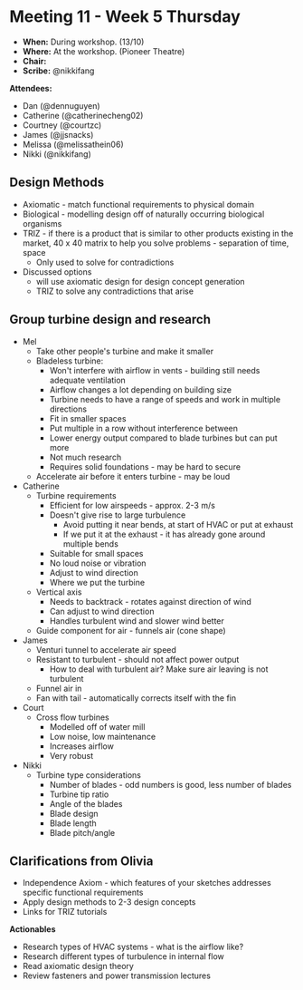 # Meeting 11 - Week 5 Thursday

- **When:** During workshop. (13/10)
- **Where:** At the workshop. (Pioneer Theatre)
- **Chair:** 
- **Scribe:** @nikkifang

**Attendees:**

- Dan (@dennuguyen)
- Catherine (@catherinecheng02)
- Courtney (@courtzc)
- James (@jjsnacks)
- Melissa (@melissathein06)
- Nikki (@nikkifang)

## Design Methods
- Axiomatic - match functional requirements to physical domain
- Biological - modelling design off of naturally occurring biological organisms
- TRIZ - if there is a product that is similar to other products existing in the market, 40 x 40 matrix to help you solve problems - separation of time, space
    - Only used to solve for contradictions
- Discussed options
    - will use axiomatic design for design concept generation
    - TRIZ to solve any contradictions that arise

## Group turbine design and research
- Mel
    - Take other people's turbine and make it smaller
    - Bladeless turbine:
        - Won't interfere with airflow in vents - building still needs adequate ventilation
        - Airflow changes a lot depending on building size
        - Turbine needs to have a range of speeds and work in multiple directions
        - Fit in smaller spaces
        - Put multiple in a row without interference between 
        - Lower energy output compared to blade turbines but can put more 
		- Not much research
		- Requires solid foundations - may be hard to secure
    - Accelerate air before it enters turbine - may be loud
- Catherine
	- Turbine requirements
		- Efficient for low airspeeds - approx. 2-3 m/s
		- Doesn't give rise to large turbulence
			- Avoid putting it near bends, at start of HVAC or put at exhaust 
			- If we put it at the exhaust - it has already gone around multiple bends 
		- Suitable for small spaces
		- No loud noise or vibration
		- Adjust to wind direction
		- Where we put the turbine 
	- Vertical axis
		- Needs to backtrack - rotates against direction of wind
		- Can adjust to wind direction
		- Handles turbulent wind and slower wind better
	- Guide component for air - funnels air (cone shape)
- James 
	- Venturi tunnel to accelerate air speed
	- Resistant to turbulent - should not affect power output
		- How to deal with turbulent air? Make sure air leaving is not turbulent 
	- Funnel air in
	- Fan with tail - automatically corrects itself with the fin 
- Court
	- Cross flow turbines
		- Modelled off of water mill
		- Low noise, low maintenance
		- Increases airflow
		- Very robust
- Nikki
	- Turbine type considerations
		- Number of blades - odd numbers is good, less number of blades
		- Turbine tip ratio
		- Angle of the blades
		- Blade design
		- Blade length
	    - Blade pitch/angle

## Clarifications from Olivia
- Independence Axiom - which features of your sketches addresses specific functional requirements
- Apply design methods to 2-3 design concepts 
- Links for TRIZ tutorials

**Actionables**
- Research types of HVAC systems - what is the airflow like? 
- Research different types of turbulence in internal flow
- Read axiomatic design theory 
- Review fasteners and power transmission lectures
